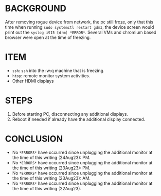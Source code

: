 # BACKGROUND
After removing rogue device from network, the pc still froze, only that this time when running `sudo systemctl restart gdm3`, the device screen would print out the `syslog i915 [drm] *ERROR*`. Several VMs and chromium based browser were open at the time of freezing. 

# ITEM
- `ssh`: `ssh` into the :w:q
machine that is freezing.
- `htop`: remote monitor system activities.
- Other HDMI displays 

<!-- ## Scripts -->

<!-- ## WARNING -->


# STEPS

1. Before starting PC, disconnecting any additional displays.  
2. Reboot if needed if already have the additional display connected. 


# CONCLUSION

- No `*ERRORS*` have occurred since unplugging the additional monitor at the time of this writing (24Aug23): PM.  
- No `*ERRORS*` have occurred since unplugging the additional monitor at the time of this writing (23Aug23): PM.  
- No `*ERRORS*` have occurred since unplugging the additional monitor at the time of this writing (23Aug23): AM.  
- No `*ERRORS*` have occurred since unplugging the additional monitor at the time of this writing (22Aug23).  

<!--
drafted: 
22Aug23
-->


